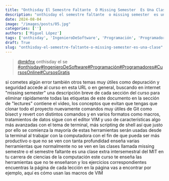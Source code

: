 ```yaml
---
title: "Onthisday El Semestre Faltante  O Missing Semester  Es Una Clase"
description: "onthisday el semestre faltante  o missing semester  es una clase"
date: 2024-08-04
image: "/images/posts/05.jpg"
categories: ['']
authors: ['Miguel López']
tags: ['onthisday', 'IngenieroDeSoftware', 'Programación', 'Programadores', 'CursosOnline', 'CursosGratis']
draft: True
slug: "onthisday-el-semestre-faltante-o-missing-semester-es-una-clase"
---
```


<blockquote class="tiktok-embed" cite="{https://www.tiktok.com/@mkfnx/video/7340756568545299717}" data-video-id="7340756568545299717" style="max-width: 605px;min-width: 325px;" > <section> <a target="_blank" title="@mkfnx" href="https://www.tiktok.com/@mkfnx?refer=embed">@mkfnx</a> onthisday el se </section> <a title="onthisday" target="_blank" href="https://www.tiktok.com/tag/onthisday?refer=embed">#onthisday</a><a title="IngenieroDeSoftware" target="_blank" href="https://www.tiktok.com/tag/IngenieroDeSoftware?refer=embed">#IngenieroDeSoftware</a><a title="Programación" target="_blank" href="https://www.tiktok.com/tag/Programación?refer=embed">#Programación</a><a title="Programadores" target="_blank" href="https://www.tiktok.com/tag/Programadores?refer=embed">#Programadores</a><a title="CursosOnline" target="_blank" href="https://www.tiktok.com/tag/CursosOnline?refer=embed">#CursosOnline</a><a title="CursosGratis" target="_blank" href="https://www.tiktok.com/tag/CursosGratis?refer=embed">#CursosGratis</a> </blockquote> <script async src="https://www.tiktok.com/embed.js"></script>

si cometes algún error también otros temas muy útiles como depuración y seguridad accede al curso en esta URL o en general, buscando en internet "missing semester" una descripción breve de cada sección del curso para eliminar rápidamente todas las etiquetas de este documento en la sección de "lectures" contiene el video, los conceptos que evitan que tengas que clonar todo el proyecto nuevamente comandos muy útiles de Git como bisect y revert con distintos comandos y en varios formatos como macros, tratamientos de datos sigue con el editor VIM y uso de características algo más avanzadas con el tema de terminal, más scripting de shell así que justo por ello se comienza la mayoría de estas herramientas serán usadas desde la terminal al trabajar con la computadora con el fin de que pueda ser más productivo o que no se ven con tanta profundidad enseña varias herramientas que normalmente no se ven en las clases llamada missing semestre o el semestre faltante es una clase extra intersemestral del MIT en tu carrera de ciencias de la computación este curso te enseña las herramientas que no te enseñaron y los ejercicios correspondientes encuentras la página de cada lección en la página vas a encontrar por ejemplo, aquí es cómo usan las macros de VIM 